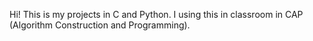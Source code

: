 Hi! This is my projects in C and Python.
I using this in classroom in CAP (Algorithm Construction and Programming).
